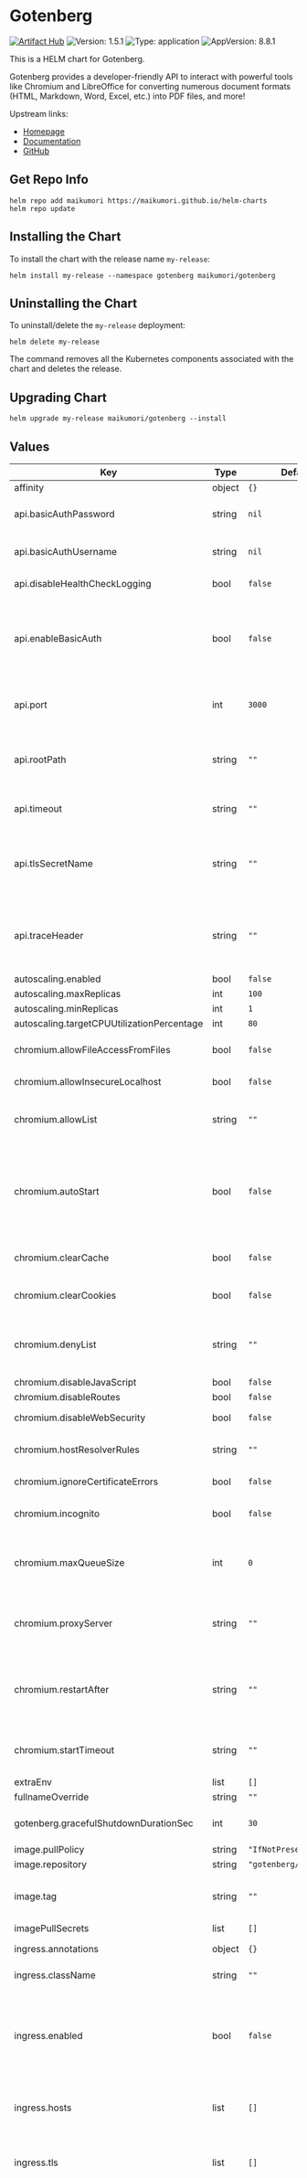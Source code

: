 # Gotenberg

[![Artifact Hub](https://img.shields.io/endpoint?url=https://artifacthub.io/badge/repository/gotenberg)](https://artifacthub.io/packages/helm/maikumori/gotenberg)
![Version: 1.5.1](https://img.shields.io/badge/Version-1.5.1-informational?style=flat-square) ![Type: application](https://img.shields.io/badge/Type-application-informational?style=flat-square) ![AppVersion: 8.8.1](https://img.shields.io/badge/AppVersion-8.8.1-informational?style=flat-square)

This is a HELM chart for Gotenberg.

Gotenberg provides a developer-friendly API to interact with powerful tools like Chromium and LibreOffice for converting numerous document formats (HTML, Markdown, Word, Excel, etc.) into PDF files, and more!

Upstream links:

- [Homepage](https://gotenberg.dev/)
- [Documentation](https://gotenberg.dev/docs/about)
- [GitHub](https://github.com/gotenberg/gotenberg)

## Get Repo Info

```console
helm repo add maikumori https://maikumori.github.io/helm-charts
helm repo update
```

## Installing the Chart

To install the chart with the release name `my-release`:

```console
helm install my-release --namespace gotenberg maikumori/gotenberg
```

## Uninstalling the Chart

To uninstall/delete the `my-release` deployment:

```console
helm delete my-release
```

The command removes all the Kubernetes components associated with the chart and deletes the release.

## Upgrading Chart

```console
helm upgrade my-release maikumori/gotenberg --install
```

## Values

| Key | Type | Default | Description |
|-----|------|---------|-------------|
| affinity | object | `{}` |  |
| api.basicAuthPassword | string | `nil` | Set the basic authentication password |
| api.basicAuthUsername | string | `nil` | Set the basic authentication username |
| api.disableHealthCheckLogging | bool | `false` | Disable health check logging |
| api.enableBasicAuth | bool | `false` | Enable basic authentication, see also the basicAuthUsername and basicAuthPassword values |
| api.port | int | `3000` | Set the port on which the API should listen (default 3000) |
| api.rootPath | string | `""` | Set the root path of the API - for service discovery via URL paths (default "/") |
| api.timeout | string | `""` | Set the time limit for requests (default 30s) |
| api.tlsSecretName | string | `""` | Enables TLS on the API server: K8S TLS secret name containing the TLS certificate and key (tls.crt, tls.key) |
| api.traceHeader | string | `""` | Set the header name to use for identifying requests (default "Gotenberg-Trace") |
| autoscaling.enabled | bool | `false` |  |
| autoscaling.maxReplicas | int | `100` |  |
| autoscaling.minReplicas | int | `1` |  |
| autoscaling.targetCPUUtilizationPercentage | int | `80` |  |
| chromium.allowFileAccessFromFiles | bool | `false` | Allow file:// URIs to read other file:// URIs |
| chromium.allowInsecureLocalhost | bool | `false` | Ignore TLS/SSL errors on localhost |
| chromium.allowList | string | `""` | Set the allowed URLs for Chromium using a regular expression |
| chromium.autoStart | bool | `false` | Automatically launch Chromium upon initialization if set to true; otherwise, Chromium will start at the time of the first conversion |
| chromium.clearCache | bool | `false` | Clear Chromium cache between each conversion. |
| chromium.clearCookies | bool | `false` | Clear Chromium cookies between each conversion. |
| chromium.denyList | string | `""` | Set the denied URLs for Chromium using a regular expression (default "^file:///[^tmp].*") |
| chromium.disableJavaScript | bool | `false` | Disable JavaScript |
| chromium.disableRoutes | bool | `false` | Disable the routes |
| chromium.disableWebSecurity | bool | `false` | Don't enforce the same-origin policy |
| chromium.hostResolverRules | string | `""` | Set custom mappings to the host resolver |
| chromium.ignoreCertificateErrors | bool | `false` | Ignore the certificate errors |
| chromium.incognito | bool | `false` | Start Chromium with incognito mode |
| chromium.maxQueueSize | int | `0` | Maximum request queue size for Chromium. Set to 0 to disable this feature. |
| chromium.proxyServer | string | `""` | Set the outbound proxy server; this switch only affects HTTP and HTTPS requests |
| chromium.restartAfter | string | `""` | Number of conversions after which Chromium will automatically restart. Set to 0 to disable this feature |
| chromium.startTimeout | string | `""` | Maximum duration to wait for Chromium to start or restart |
| extraEnv | list | `[]` |  |
| fullnameOverride | string | `""` |  |
| gotenberg.gracefulShutdownDurationSec | int | `30` | Set the graceful shutdown duration (default 30s) |
| image.pullPolicy | string | `"IfNotPresent"` |  |
| image.repository | string | `"gotenberg/gotenberg"` |  |
| image.tag | string | `""` | Overrides the image tag whose default is the chart appVersion. |
| imagePullSecrets | list | `[]` |  |
| ingress.annotations | object | `{}` | Set the annotations of the ingress |
| ingress.className | string | `""` | Set the class name of the ingress |
| ingress.enabled | bool | `false` | Set to true to enable ingress record generation. WARNING: Gotenberg shouldn't be exposed to the internet. |
| ingress.hosts | list | `[]` | Set the hostnames of the ingress, see values.yaml for an example. |
| ingress.tls | list | `[]` | Set the TLS configuration for the ingress, see values.yaml for an example. |
| libreOffice.autoStart | bool | `false` | Automatically launch LibreOffce upon initialization if set to true; otherwise, LibreOffice will start at the time of the first conversion (default false) |
| libreOffice.disableRoutes | bool | `false` | Disable the routes |
| libreOffice.maxQueueSize | int | `0` | Maximum request queue size for LibreOffice. Set to 0 to disable this feature. |
| libreOffice.restartAfter | string | `""` | Number of conversions after which LibreOffice will automatically restart. Set to 0 to disable this feature (default 10) |
| libreOffice.startTimeout | string | `""` | Maximum duration to wait for LibreOffice to start or restart (default 10s) |
| logging.fieldsPrefix | string | `""` | Prepend a specified prefix to each field in the logs |
| logging.format | string | `""` | Set log format - auto, json, or text (default "auto") |
| logging.level | string | `""` | Set the log level - error, warn, info, or debug (default "info") |
| nameOverride | string | `""` |  |
| nodeSelector | object | `{}` |  |
| pdb.create | bool | `false` |  |
| pdb.maxUnavailable | string | `""` |  |
| pdb.minAvailable | int | `1` |  |
| pdb.unhealthyPodEvictionPolicy | string | `nil` | This is a beta feature, so it's not enabled by default. |
| pdfEngines.disableRoutes | bool | `false` | Disable the routes |
| pdfEngines.engines | string | `""` | Set the PDF engines and their order - all by default |
| podAnnotations | object | `{}` |  |
| podLabels | object | `{}` | List of additional pod labels |
| podSecurityContext | object | `{}` |  |
| progressDeadlineSeconds | int | `120` |  |
| prometheus.collectInterval | string | `""` | Set the interval for collecting modules' metrics (default 1s) |
| prometheus.disableCollect | bool | `false` | Disable the collect of metrics |
| prometheus.disableRouterLogging | bool | `false` | Disable the route logging |
| prometheus.namespace | string | `""` | Set the namespace of modules' metrics (default "gotenberg") |
| replicaCount | int | `1` |  |
| resources | object | `{}` |  |
| securityContext | object | `{ privileged: false, runAsUser: 1001 }`, except in OpenShift where `runAsUser` is not set. | Define the security context for the container. By default will use upstream recommended values. |
| service.annotations | object | `{}` | Annotations to add to the service |
| service.port | int | `80` |  |
| service.type | string | `"ClusterIP"` |  |
| serviceAccount.annotations | object | `{}` | Annotations to add to the service account |
| serviceAccount.create | bool | `false` | Specifies whether a service account should be created |
| serviceAccount.name | string | `""` | The name of the service account to use. # If not set and create is true, a name is generated using the fullname template |
| strategy | object | `{}` |  |
| tolerations | list | `[]` |  |
| topologySpreadConstraints | list | `[]` |  |
| volumeMounts | list | `[]` |  |
| volumes | list | `[]` |  |
| webhook.allowList | string | `""` | Set the allowed URLs for the webhook feature using a regular expression |
| webhook.clientTimeout | string | `""` | Set the time limit for requests to the webhook (default 30s) |
| webhook.denyList | string | `""` | Set the denied URLs for the webhook feature using a regular expression |
| webhook.disable | bool | `false` | Disable the webhook feature |
| webhook.errorAllowList | string | `""` | Set the allowed URLs in case of an error for the webhook feature using a regular expression |
| webhook.errorDenyList | string | `""` | Set the denied URLs in case of an error for the webhook feature using a regular expression |
| webhook.maxRetry | string | `""` | Set the maximum number of retries for the webhook feature (default 4) |
| webhook.retryMaxWait | string | `""` | Set the maximum duration to wait before trying to call the webhook again (default 30s) |
| webhook.retryMinWait | string | `""` | Set the minimum duration to wait before trying to call the webhook again (default 1s) |
